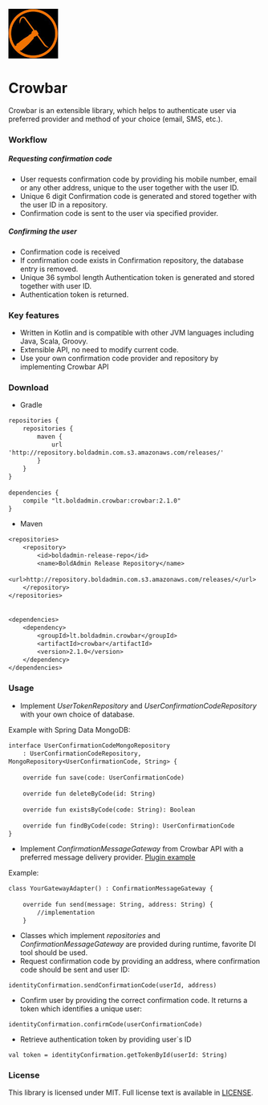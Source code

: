 ![Alt text](logo.jpg?raw=true)
# Crowbar 

Crowbar is an extensible library, which helps to authenticate user via preferred provider and method of your choice (email, SMS, etc.).  


### Workflow
#####  Requesting confirmation code
* User requests confirmation code by providing his mobile number, email or any other address, unique to the user together with the user ID.
* Unique 6 digit Confirmation code is generated and stored together with the user ID in a repository.
* Confirmation code is sent to the user via specified provider.
##### Confirming the user
* Confirmation code is received
* If confirmation code exists in Confirmation repository, the database entry is removed.
* Unique 36 symbol length Authentication token is generated and stored together with user ID.
* Authentication token is returned.


### Key features
* Written in Kotlin and is compatible with other JVM languages including Java, Scala, Groovy.
* Extensible API, no need to modify current code.
* Use your own confirmation code provider and repository by implementing Crowbar API


### Download
* Gradle
```
repositories {
    repositories {
        maven {
            url 'http://repository.boldadmin.com.s3.amazonaws.com/releases/'
        }
    }
}

dependencies {
    compile "lt.boldadmin.crowbar:crowbar:2.1.0"
}
```
* Maven
```
<repositories>
    <repository>
        <id>boldadmin-release-repo</id>
        <name>BoldAdmin Release Repository</name>
        <url>http://repository.boldadmin.com.s3.amazonaws.com/releases/</url>
    </repository>
</repositories>


<dependencies>
    <dependency>
        <groupId>lt.boldadmin.crowbar</groupId>
        <artifactId>crowbar</artifactId>
        <version>2.1.0</version>
    </dependency>
</dependencies>
```

### Usage
* Implement *UserTokenRepository* and *UserConfirmationCodeRepository* with your own choice of database.

Example with Spring Data MongoDB:
```
interface UserConfirmationCodeMongoRepository
    : UserConfirmationCodeRepository, MongoRepository<UserConfirmationCode, String> {

    override fun save(code: UserConfirmationCode)

    override fun deleteByCode(id: String)

    override fun existsByCode(code: String): Boolean

    override fun findByCode(code: String): UserConfirmationCode
}
```
* Implement *ConfirmationMessageGateway* from Crowbar API with a preferred message delivery provider. [Plugin 
example](https://github.com/boldadmin-com/Crowbar_AWS_SNS_Plugin)

Example:
```
class YourGatewayAdapter() : ConfirmationMessageGateway {

    override fun send(message: String, address: String) {
        //implementation
    }
```
*  Classes which implement *repositories* and *ConfirmationMessageGateway* are provided during runtime, favorite DI tool should be used.
* Request confirmation code by providing an address, where confirmation code should be sent and user ID:
```
identityConfirmation.sendConfirmationCode(userId, address)
```
* Confirm user by providing the correct confirmation code. It returns a token which identifies a unique user:
```
identityConfirmation.confirmCode(userConfirmationCode)
```
* Retrieve authentication token by providing user`s ID
```
val token = identityConfirmation.getTokenById(userId: String)
```
### License

This library is licensed under MIT. Full license text is available in [LICENSE](https://github.com/boldadmin-com/Crowbar/blob/dev/LICENSE.txt).